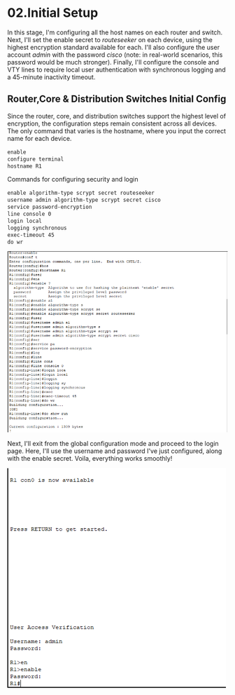 # 02.Initial Setup #

In this stage, I'm configuring all the host names on each router and switch. Next, I'll set the enable secret to *routeseeker* on each device, using the highest encryption standard available for each. I'll also configure the user account *admin* with the password *cisco* (note: in real-world scenarios, this password would be much stronger). Finally, I'll configure the console and VTY lines to require local user authentication with synchronous logging and a 45-minute inactivity timeout.

## Router,Core & Distribution Switches Initial Config ## 
Since the router, core, and distribution switches support the highest level of encryption, the configuration steps remain consistent across all devices. The only command that varies is the hostname, where you input the correct name for each device.

```
enable
configure terminal
hostname R1
```
Commands for configuring security and login 
```
enable algorithm-type scrypt secret routeseeker
username admin algorithm-type scrypt secret cisco
service password-encryption
line console 0
login local
logging synchronous
exec-timeout 45
do wr
```
![Router Initial Screenshot](https://github.com/RouteSeeker/CCNA_PacketTracer_Lab/blob/main/assets/screenshots/01.Router%20initial%20config.PNG)

Next, I'll exit from the global configuration mode and proceed to the login page. Here, I'll use the username and password I've just configured, along with the enable secret. Voila, everything works smoothly!

![Testing the new passwords](https://github.com/RouteSeeker/CCNA_PacketTracer_Lab/blob/main/assets/screenshots/01.Rouer_login.PNG)
